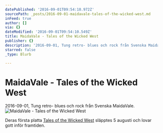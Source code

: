 ```yaml
---
datePublished: '2016-09-01T09:54:10.972Z'
sourcePath: _posts/2016-09-01-maidavale-tales-of-the-wicked-west.md
inFeed: true
author: []
via: {}
dateModified: '2016-09-01T09:54:10.549Z'
title: MaidaVale - Tales of the Wicked West
publisher: {}
description: '2016-09-01, Tung retro- blues och rock från Svenska MaidaVale.'
starred: false
_type: Blurb

---
```

# MaidaVale - Tales of the Wicked West

2016-09-01, Tung retro- blues och rock från Svenska MaidaVale.
![MaidaVale - Tales of the Wicked West](https://the-grid-user-content.s3-us-west-2.amazonaws.com/ce94915b-eced-4a65-bf68-aa1d780e6fa2.jpg)

Deras första platta [Tales of the Wicked West][0] släpptes 5 augusti och lovar gott inför framtiden.

[0]: https://open.spotify.com/album/7jGvR8HjLR59JfuapPJDud
